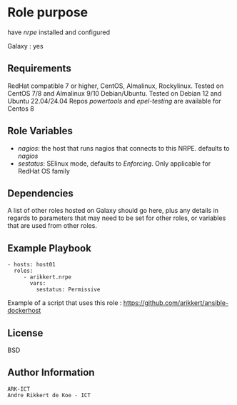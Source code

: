 Role purpose
============

have *nrpe* installed and configured

Galaxy : yes

Requirements
------------

RedHat compatible 7 or higher, CentOS, Almalinux, Rockylinux.
Tested on CentOS 7/8 and Almalinux 9/10
Debian/Ubuntu.
Tested on Debian 12 and Ubuntu 22.04/24.04
Repos *powertools* and *epel-testing* are available for Centos 8

Role Variables
--------------

- *nagios*: the host that runs nagios that connects to this NRPE. defaults to *nagios*
- *sestatus*: SElinux mode, defaults to *Enforcing*. Only applicable for RedHat OS family

Dependencies
------------

A list of other roles hosted on Galaxy should go here, plus any details in regards to parameters that may need to be set for other roles, or variables that are used from other roles.

Example Playbook
----------------

    - hosts: host01
      roles:
         - arikkert.nrpe
           vars:
             sestatus: Permissive

Example of a script that uses this role : https://github.com/arikkert/ansible-dockerhost

License
-------

BSD

Author Information
------------------

    ARK-ICT
    Andre Rikkert de Koe - ICT
